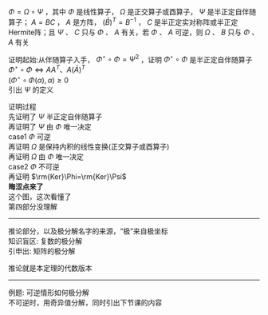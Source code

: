  $\Phi=\Omega\circ\Psi$ ，其中 $\Phi$ 是线性算子， $\Omega$ 是正交算子或酉算子， $\Psi$ 是半正定自伴随算子； $A=BC$ ， $A$ 是方阵， $(\bar B)^T=B^{-1}$ ， $C$ 是半正定实对称阵或半正定Hermite阵；且 $\Psi$ 、 $C$ 只与 $\Phi$ 、 $A$ 有关，若 $\Phi$ 、 $A$ 可逆，则 $\Omega$ 、 $B$ 只与 $\Phi$ 、 $A$ 有关    
    
证明起始:从伴随算子入手， $\Phi^\star\circ\Phi=\Psi^2$ ，证明 $\Phi^\star\circ\Phi$ 是半正定自伴随算子    
 $\Phi^\star\circ\Phi\iff AA^T、A(\bar A)^T$     
 $(\Phi^\star\circ\Phi(\alpha),\alpha)\geq0$     
引出 $\Psi$ 的定义    
    
证明过程    
先证明了 $\Psi$ 半正定自伴随算子    
再证明了 $\Psi$ 由 $\Phi$ 唯一决定    
case1  $\Phi$ 可逆    
再证明 $\Omega$ 是保持内积的线性变换(正交算子或酉算子)    
再证明 $\Omega$ 由 $\Phi$ 唯一决定    
case2  $\Phi$ 不可逆    
再证明 $\rm{Ker}\Phi=\rm{Ker}\Psi$     
**晦涩点来了**    
这个图，这次看懂了    
第四部分没理解    
    
---    
    
推论部分，以及极分解名字的来源，“极”来自极坐标    
知识盲区: 复数的极分解    
引申出: 矩阵的极分解    
    
推论就是本定理的代数版本    
    
---    
    
例题: 可逆情形如何极分解    
不可逆时，用奇异值分解，同时引出下节课的内容    
